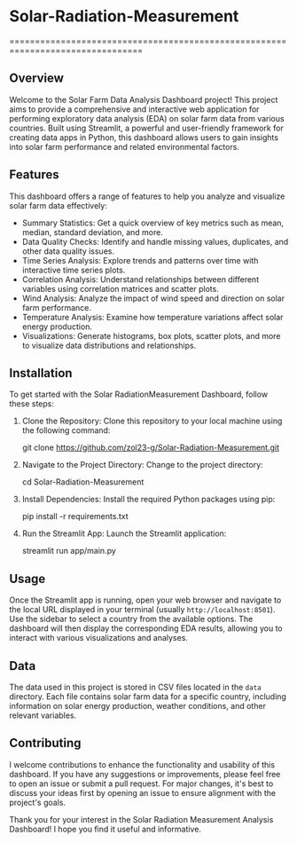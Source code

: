 # Solar-Radiation-Measurement

================================================================================
## Overview
Welcome to the Solar Farm Data Analysis Dashboard project! This project aims to provide a comprehensive and interactive web application for performing exploratory data analysis (EDA) on solar farm data from various countries. Built using Streamlit, a powerful and user-friendly framework for creating data apps in Python, this dashboard allows users to gain insights into solar farm performance and related environmental factors.

## Features
This dashboard offers a range of features to help you analyze and visualize solar farm data effectively:

- Summary Statistics: Get a quick overview of key metrics such as mean, median, standard deviation, and more.
- Data Quality Checks: Identify and handle missing values, duplicates, and other data quality issues.
- Time Series Analysis: Explore trends and patterns over time with interactive time series plots.
- Correlation Analysis: Understand relationships between different variables using correlation matrices and scatter plots.
- Wind Analysis: Analyze the impact of wind speed and direction on solar farm performance.
- Temperature Analysis: Examine how temperature variations affect solar energy production.
- Visualizations: Generate histograms, box plots, scatter plots, and more to visualize data distributions and relationships.

## Installation
To get started with the Solar RadiationMeasurement Dashboard, follow these steps:

1. Clone the Repository: Clone this repository to your local machine using the following command:

   git clone https://github.com/zol23-g/Solar-Radiation-Measurement.git
   

2. Navigate to the Project Directory: Change to the project directory:
   
   cd Solar-Radiation-Measurement
   

3. Install Dependencies: Install the required Python packages using pip:
   
   pip install -r requirements.txt
   

4. Run the Streamlit App: Launch the Streamlit application:
   
   streamlit run app/main.py
   

## Usage
Once the Streamlit app is running, open your web browser and navigate to the local URL displayed in your terminal (usually `http://localhost:8501`). Use the sidebar to select a country from the available options. The dashboard will then display the corresponding EDA results, allowing you to interact with various visualizations and analyses.

## Data
The data used in this project is stored in CSV files located in the `data` directory. Each file contains solar farm data for a specific country, including information on solar energy production, weather conditions, and other relevant variables.

## Contributing
I welcome contributions to enhance the functionality and usability of this dashboard. If you have any suggestions or improvements, please feel free to open an issue or submit a pull request. For major changes, it's best to discuss your ideas first by opening an issue to ensure alignment with the project's goals.

Thank you for your interest in the Solar Radiation Measurement Analysis Dashboard! I hope you find it useful and informative.